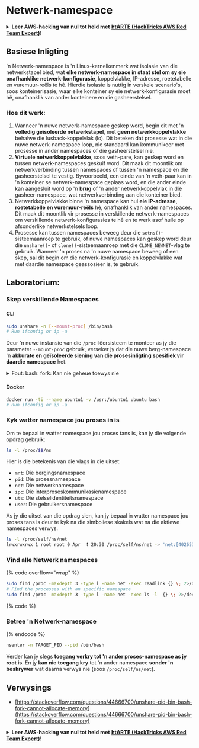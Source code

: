 # Netwerk-namespace

<details>

<summary><strong>Leer AWS-hacking van nul tot held met</strong> <a href="https://training.hacktricks.xyz/courses/arte"><strong>htARTE (HackTricks AWS Red Team Expert)</strong></a><strong>!</strong></summary>

Ander maniere om HackTricks te ondersteun:

* As jy jou **maatskappy geadverteer wil sien in HackTricks** of **HackTricks in PDF wil aflaai**, kyk na die [**SUBSCRIPTION PLANS**](https://github.com/sponsors/carlospolop)!
* Kry die [**amptelike PEASS & HackTricks swag**](https://peass.creator-spring.com)
* Ontdek [**The PEASS Family**](https://opensea.io/collection/the-peass-family), ons versameling eksklusiewe [**NFTs**](https://opensea.io/collection/the-peass-family)
* **Sluit aan by die** 💬 [**Discord-groep**](https://discord.gg/hRep4RUj7f) of die [**telegram-groep**](https://t.me/peass) of **volg** ons op **Twitter** 🐦 [**@carlospolopm**](https://twitter.com/hacktricks_live)**.**
* **Deel jou hacktruuks deur PRs in te dien by die** [**HackTricks**](https://github.com/carlospolop/hacktricks) en [**HackTricks Cloud**](https://github.com/carlospolop/hacktricks-cloud) github-repos.

</details>

## Basiese Inligting

'n Netwerk-namespace is 'n Linux-kernelkenmerk wat isolasie van die netwerkstapel bied, wat **elke netwerk-namespace in staat stel om sy eie onafhanklike netwerk-konfigurasie**, koppelvlakke, IP-adresse, roetetabelle en vuremuur-reëls te hê. Hierdie isolasie is nuttig in verskeie scenario's, soos konteinerisasie, waar elke konteiner sy eie netwerk-konfigurasie moet hê, onafhanklik van ander konteinere en die gasheerstelsel.

### Hoe dit werk:

1. Wanneer 'n nuwe netwerk-namespace geskep word, begin dit met 'n **volledig geïsoleerde netwerkstapel**, met **geen netwerkkoppelvlakke** behalwe die lusback-koppelvlak (lo). Dit beteken dat prosesse wat in die nuwe netwerk-namespace loop, nie standaard kan kommunikeer met prosesse in ander namespaces of die gasheerstelsel nie.
2. **Virtuele netwerkkoppelvlakke**, soos veth-pare, kan geskep word en tussen netwerk-namespaces geskuif word. Dit maak dit moontlik om netwerkverbinding tussen namespaces of tussen 'n namespace en die gasheerstelsel te vestig. Byvoorbeeld, een einde van 'n veth-paar kan in 'n konteiner se netwerk-namespace geplaas word, en die ander einde kan aangesluit word op 'n **brug** of 'n ander netwerkkoppelvlak in die gasheer-namespace, wat netwerkverbinding aan die konteiner bied.
3. Netwerkkoppelvlakke binne 'n namespace kan hul **eie IP-adresse, roetetabelle en vuremuur-reëls** hê, onafhanklik van ander namespaces. Dit maak dit moontlik vir prosesse in verskillende netwerk-namespaces om verskillende netwerk-konfigurasies te hê en te werk asof hulle op afsonderlike netwerkstelsels loop.
4. Prosesse kan tussen namespaces beweeg deur die `setns()`-sisteemaanroep te gebruik, of nuwe namespaces kan geskep word deur die `unshare()`- of `clone()`-sisteemaanroep met die `CLONE_NEWNET`-vlag te gebruik. Wanneer 'n proses na 'n nuwe namespace beweeg of een skep, sal dit begin om die netwerk-konfigurasie en koppelvlakke wat met daardie namespace geassosieer is, te gebruik.

## Laboratorium:

### Skep verskillende Namespaces

#### CLI
```bash
sudo unshare -n [--mount-proc] /bin/bash
# Run ifconfig or ip -a
```
Deur 'n nuwe instansie van die `/proc`-lêersisteem te monteer as jy die parameter `--mount-proc` gebruik, verseker jy dat die nuwe berg-namespace 'n **akkurate en geïsoleerde siening van die prosesinligting spesifiek vir daardie namespace** het.

<details>

<summary>Fout: bash: fork: Kan nie geheue toewys nie</summary>

Wanneer `unshare` uitgevoer word sonder die `-f`-opsie, word 'n fout aangetref as gevolg van die manier waarop Linux nuwe PID (Proses-ID) namespaces hanteer. Die sleuteldetails en die oplossing word hieronder uiteengesit:

1. **Probleemverduideliking**:
- Die Linux-kernel maak dit moontlik vir 'n proses om nuwe namespaces te skep deur die `unshare`-stelseloproep te gebruik. Die proses wat die skepping van 'n nuwe PID-namespace inisieer (bekend as die "unshare"-proses) betree egter nie die nuwe namespace nie; slegs sy kinderprosesse doen dit.
- Die uitvoering van `%unshare -p /bin/bash%` begin `/bin/bash` in dieselfde proses as `unshare`. Gevolglik is `/bin/bash` en sy kinderprosesse in die oorspronklike PID-namespace.
- Die eerste kinderproses van `/bin/bash` in die nuwe namespace word PID 1. Wanneer hierdie proses afsluit, veroorsaak dit die skoonmaak van die namespace as daar geen ander prosesse is nie, aangesien PID 1 die spesiale rol het om weeskindprosesse aan te neem. Die Linux-kernel sal dan PID-toekenning in daardie namespace deaktiveer.

2. **Gevolg**:
- Die afsluiting van PID 1 in 'n nuwe namespace lei tot die skoonmaak van die `PIDNS_HASH_ADDING`-vlag. Dit veroorsaak dat die `alloc_pid`-funksie misluk om 'n nuwe PID toe te ken wanneer 'n nuwe proses geskep word, wat die "Kan nie geheue toewys nie" -fout veroorsaak.

3. **Oplossing**:
- Die probleem kan opgelos word deur die `-f`-opsie saam met `unshare` te gebruik. Hierdie opsie maak `unshare` 'n nuwe proses na die skepping van die nuwe PID-namespace.
- Deur `%unshare -fp /bin/bash%` uit te voer, verseker jy dat die `unshare`-opdrag self PID 1 in die nuwe namespace word. `/bin/bash` en sy kinderprosesse word dan veilig binne hierdie nuwe namespace gehou, wat die voortydige afsluiting van PID 1 voorkom en normale PID-toekenning moontlik maak.

Deur te verseker dat `unshare` met die `-f`-vlag uitgevoer word, word die nuwe PID-namespace korrek onderhou, sodat `/bin/bash` en sy subprosesse kan werk sonder om die geheue-toewysingsfout te ondervind.

</details>

#### Docker
```bash
docker run -ti --name ubuntu1 -v /usr:/ubuntu1 ubuntu bash
# Run ifconfig or ip -a
```
### &#x20;Kyk watter namespace jou proses in is

Om te bepaal in watter namespace jou proses tans is, kan jy die volgende opdrag gebruik:

```bash
ls -l /proc/$$/ns
```

Hier is die betekenis van die vlags in die uitset:

- `mnt`: Die bergingsnamespace
- `pid`: Die prosesnamespace
- `net`: Die netwerknamespace
- `ipc`: Die interproseskommunikasienamespace
- `uts`: Die stelselidentiteitsnamespace
- `user`: Die gebruikersnamespace

As jy die uitset van die opdrag sien, kan jy bepaal in watter namespace jou proses tans is deur te kyk na die simboliese skakels wat na die aktiewe namespaces verwys.
```bash
ls -l /proc/self/ns/net
lrwxrwxrwx 1 root root 0 Apr  4 20:30 /proc/self/ns/net -> 'net:[4026531840]'
```
### Vind alle Netwerk namespaces

{% code overflow="wrap" %}
```bash
sudo find /proc -maxdepth 3 -type l -name net -exec readlink {} \; 2>/dev/null | sort -u | grep "net:"
# Find the processes with an specific namespace
sudo find /proc -maxdepth 3 -type l -name net -exec ls -l  {} \; 2>/dev/null | grep <ns-number>
```
{% code %}

### Betree 'n Netwerk-namespace

{% endcode %}
```bash
nsenter -n TARGET_PID --pid /bin/bash
```
Verder kan jy slegs **toegang verkry tot 'n ander proses-namespace as jy root is**. En jy **kan nie** **toegang kry** tot 'n ander namespace **sonder 'n beskrywer** wat daarna verwys nie (soos `/proc/self/ns/net`).

## Verwysings
* [https://stackoverflow.com/questions/44666700/unshare-pid-bin-bash-fork-cannot-allocate-memory](https://stackoverflow.com/questions/44666700/unshare-pid-bin-bash-fork-cannot-allocate-memory)

<details>

<summary><strong>Leer AWS-hacking van nul tot held met</strong> <a href="https://training.hacktricks.xyz/courses/arte"><strong>htARTE (HackTricks AWS Red Team Expert)</strong></a><strong>!</strong></summary>

Ander maniere om HackTricks te ondersteun:

* As jy wil sien dat jou **maatskappy geadverteer word in HackTricks** of **HackTricks aflaai in PDF-formaat**, kyk na die [**SUBSCRIPTION PLANS**](https://github.com/sponsors/carlospolop)!
* Kry die [**amptelike PEASS & HackTricks swag**](https://peass.creator-spring.com)
* Ontdek [**The PEASS Family**](https://opensea.io/collection/the-peass-family), ons versameling eksklusiewe [**NFTs**](https://opensea.io/collection/the-peass-family)
* **Sluit aan by die** 💬 [**Discord-groep**](https://discord.gg/hRep4RUj7f) of die [**telegram-groep**](https://t.me/peass) of **volg** ons op **Twitter** 🐦 [**@carlospolopm**](https://twitter.com/hacktricks_live)**.**
* **Deel jou hack-truuks deur PR's in te dien by die** [**HackTricks**](https://github.com/carlospolop/hacktricks) en [**HackTricks Cloud**](https://github.com/carlospolop/hacktricks-cloud) github-opslagplekke.

</details>
